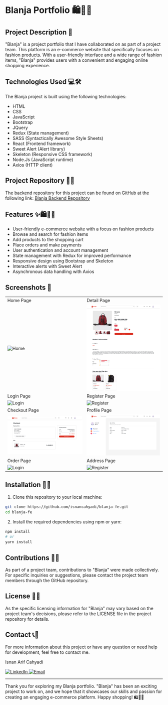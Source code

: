 # Blanja Portfolio 🛍️👗👠

## Project Description 🚀

"Blanja" is a project portfolio that I have collaborated on as part of a project team. This platform is an e-commerce website that specifically focuses on fashion products. With a user-friendly interface and a wide range of fashion items, "Blanja" provides users with a convenient and engaging online shopping experience.

## Technologies Used 💻🛠️

The Blanja project is built using the following technologies:

- HTML
- CSS
- JavaScript
- Bootstrap
- JQuery
- Redux (State management)
- SASS (Syntactically Awesome Style Sheets)
- React (Frontend framework)
- Sweet Alert (Alert library)
- Skeleton (Responsive CSS framework)
- Node.Js (JavaScript runtime)
- Axios (HTTP client)

## Project Repository 📂🔗

The backend repository for this project can be found on GitHub at the following link:
[Blanja Backend Repository](https://github.com/isnancahyadi/blanja-be)

## Features ✨🛍️👕👖

- User-friendly e-commerce website with a focus on fashion products
- Browse and search for fashion items
- Add products to the shopping cart
- Place orders and make payments
- User authentication and account management
- State management with Redux for improved performance
- Responsive design using Bootstrap and Skeleton
- Interactive alerts with Sweet Alert
- Asynchronous data handling with Axios

## Screenshots 📸

<table> 
   <tr>
    <td>Home Page</td>
    <td>Detail Page</td>
  </tr>
   <tr>
    <td><img width="350px" src="./screenshot/Home2.jpeg" border="0" alt="Home" /></td>
    <td> <img width="350px" src="./screenshot/Detail.png" border="0"  alt="Detail" /></td>
  </tr>
    <tr>
    <td>Login Page</td>
    <td>Register Page</td>
  </tr>
   <tr>
    <td><img width="350px" src="./screenshot/Login.png" border="0" alt="Login" /></td>
    <td> <img width="350px" src="./screenshot/Register.png" border="0"  alt="Register" /></td>
  </tr>
    <tr>
    <td>Checkout Page</td>
    <td>Profile Page</td>
  </tr>
   <tr>
    <td><img width="350px" src="./screenshot/Checkout.png" border="0" alt="Login" /></td>
    <td> <img width="350px" src="./screenshot/Profile.png" border="0"  alt="Register" /></td>
  </tr>
   </tr>
    <tr>
    <td>Order Page</td>
    <td>Address Page</td>
  </tr>
   <tr>
    <td><img width="350px" src="./screenshot/Order.jpeg" border="0" alt="Login" /></td>
    <td> <img width="350px" src="./screenshot/Address.jpeg" border="0"  alt="Register" /></td>
  </tr>
</table>

## Installation 🏁🚀

1. Clone this repository to your local machine:

```bash
git clone https://github.com/isnancahyadi/blanja-fe.git
cd blanja-fe
```

2. Install the required dependencies using npm or yarn:

```bash
npm install
# or
yarn install
```

## Contributions 🤝🌟

As part of a project team, contributions to "Blanja" were made collectively. For specific inquiries or suggestions, please contact the project team members through the GitHub repository.

## License 📜📝

As the specific licensing information for "Blanja" may vary based on the project team's decisions, please refer to the LICENSE file in the project repository for details.

## Contact 📞📧

For more information about this project or have any question or need help for development, feel free to contact me.

Isnan Arif Cahyadi

<div id="badges">
  <a href="https://www.linkedin.com/in/isnanarifcahyadi/">
    <img src="https://img.shields.io/badge/LinkedIn-blue?style=for-the-badge&logo=linkedin&logoColor=white" alt="LinkedIn"/>
  </a>
  <a href="mailto:isnan.arifc@gmail.com">
    <img src="https://img.shields.io/badge/GMail-red?style=for-the-badge&logo=gmail&logoColor=white" alt="Email"/>
  </a>
</div>

---

Thank you for exploring my Blanja portfolio. "Blanja" has been an exciting project to work on, and we hope that it showcases our skills and passion for creating an engaging e-commerce platform. Happy shopping! 🛍️👠👗
